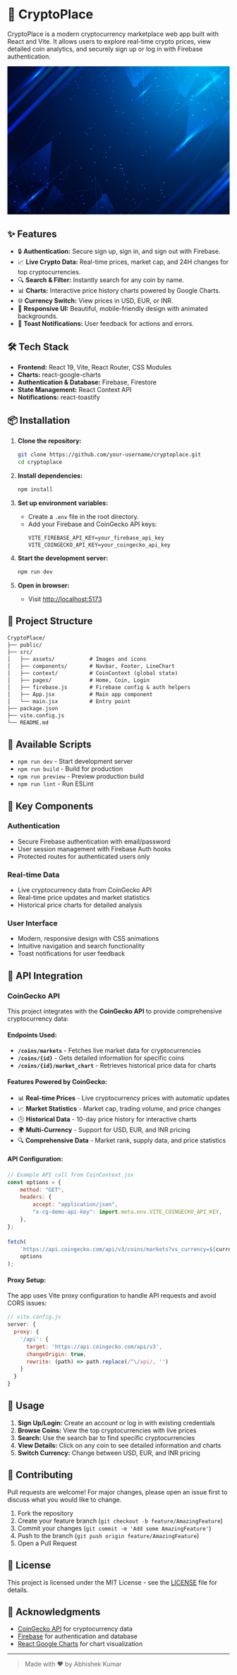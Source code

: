 # 🚀 CryptoPlace

CryptoPlace is a modern cryptocurrency marketplace web app built with React and Vite. It allows users to explore real-time crypto prices, view detailed coin analytics, and securely sign up or log in with Firebase authentication.

![CryptoPlace Banner](src/assets/Background.jpg)

## ✨ Features

-   🔒 **Authentication:** Secure sign up, sign in, and sign out with Firebase.
-   📈 **Live Crypto Data:** Real-time prices, market cap, and 24H changes for top cryptocurrencies.
-   🔍 **Search & Filter:** Instantly search for any coin by name.
-   📊 **Charts:** Interactive price history charts powered by Google Charts.
-   🌐 **Currency Switch:** View prices in USD, EUR, or INR.
-   🦄 **Responsive UI:** Beautiful, mobile-friendly design with animated backgrounds.
-   🦾 **Toast Notifications:** User feedback for actions and errors.

## 🛠️ Tech Stack

-   **Frontend:** React 19, Vite, React Router, CSS Modules
-   **Charts:** react-google-charts
-   **Authentication & Database:** Firebase, Firestore
-   **State Management:** React Context API
-   **Notifications:** react-toastify

## 📦 Installation

1. **Clone the repository:**

    ```bash
    git clone https://github.com/your-username/cryptoplace.git
    cd cryptoplace
    ```

2. **Install dependencies:**

    ```bash
    npm install
    ```

3. **Set up environment variables:**

    - Create a `.env` file in the root directory.
    - Add your Firebase and CoinGecko API keys:
        ```
        VITE_FIREBASE_API_KEY=your_firebase_api_key
        VITE_COINGECKO_API_KEY=your_coingecko_api_key
        ```

4. **Start the development server:**

    ```bash
    npm run dev
    ```

5. **Open in browser:**
    - Visit [http://localhost:5173](http://localhost:5173)

## 📂 Project Structure

```
CryptoPlace/
├── public/
├── src/
│   ├── assets/           # Images and icons
│   ├── components/       # Navbar, Footer, LineChart
│   ├── context/          # CoinContext (global state)
│   ├── pages/            # Home, Coin, Login
│   ├── firebase.js       # Firebase config & auth helpers
│   ├── App.jsx           # Main app component
│   └── main.jsx          # Entry point
├── package.json
├── vite.config.js
└── README.md
```

## 🔧 Available Scripts

-   `npm run dev` - Start development server
-   `npm run build` - Build for production
-   `npm run preview` - Preview production build
-   `npm run lint` - Run ESLint

## 🎯 Key Components

### Authentication

-   Secure Firebase authentication with email/password
-   User session management with Firebase Auth hooks
-   Protected routes for authenticated users only

### Real-time Data

-   Live cryptocurrency data from CoinGecko API
-   Real-time price updates and market statistics
-   Historical price charts for detailed analysis

### User Interface

-   Modern, responsive design with CSS animations
-   Intuitive navigation and search functionality
-   Toast notifications for user feedback

## 🔌 API Integration

### CoinGecko API

This project integrates with the **CoinGecko API** to provide comprehensive cryptocurrency data:

#### Endpoints Used:

-   **`/coins/markets`** - Fetches live market data for cryptocurrencies
-   **`/coins/{id}`** - Gets detailed information for specific coins
-   **`/coins/{id}/market_chart`** - Retrieves historical price data for charts

#### Features Powered by CoinGecko:

-   📊 **Real-time Prices** - Live cryptocurrency prices with automatic updates
-   📈 **Market Statistics** - Market cap, trading volume, and price changes
-   🕒 **Historical Data** - 10-day price history for interactive charts
-   🌍 **Multi-Currency** - Support for USD, EUR, and INR pricing
-   🔍 **Comprehensive Data** - Market rank, supply data, and price statistics

#### API Configuration:

```javascript
// Example API call from CoinContext.jsx
const options = {
    method: "GET",
    headers: {
        accept: "application/json",
        "x-cg-demo-api-key": import.meta.env.VITE_COINGECKO_API_KEY,
    },
};

fetch(
    `https://api.coingecko.com/api/v3/coins/markets?vs_currency=${currency.name}`,
    options
);
```

#### Proxy Setup:

The app uses Vite proxy configuration to handle API requests and avoid CORS issues:

```javascript
// vite.config.js
server: {
  proxy: {
    '/api': {
      target: 'https://api.coingecko.com/api/v3',
      changeOrigin: true,
      rewrite: (path) => path.replace(/^\/api/, '')
    }
  }
}
```

## 🌟 Usage

1. **Sign Up/Login:** Create an account or log in with existing credentials
2. **Browse Coins:** View the top cryptocurrencies with live prices
3. **Search:** Use the search bar to find specific cryptocurrencies
4. **View Details:** Click on any coin to see detailed information and charts
5. **Switch Currency:** Change between USD, EUR, and INR pricing

## 🤝 Contributing

Pull requests are welcome! For major changes, please open an issue first to discuss what you would like to change.

1. Fork the repository
2. Create your feature branch (`git checkout -b feature/AmazingFeature`)
3. Commit your changes (`git commit -m 'Add some AmazingFeature'`)
4. Push to the branch (`git push origin feature/AmazingFeature`)
5. Open a Pull Request

## 📄 License

This project is licensed under the MIT License - see the [LICENSE](LICENSE) file for details.

## 🙏 Acknowledgments

-   [CoinGecko API](https://www.coingecko.com/en/api) for cryptocurrency data
-   [Firebase](https://firebase.google.com/) for authentication and database
-   [React Google Charts](https://react-google-charts.com/) for chart visualization

---

> Made with ❤️ by Abhishek Kumar
